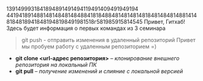 1391499931841894891491494119491409491949194
4419418914881481484814848841818488481481481481848148481488141481848189418481948198491981518г581985915814545
Привет, Гитхаб! Здесь будет информация о первых командах из 3 семинара
> git push - отправить изменения в удаленный репозиторий 
Привет мы пробуем работу с удаленным репозиторием =)  
*	**git clone <url-адрес репозитория>** – *клонирование внешнего репозитория на  локальный ПК*
*	**git pull** – *получение изменений и слияние с локальной версией*
